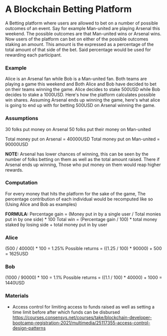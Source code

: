 # A Blockchain Betting Platform 
A Betting platform where users are allowed to bet on a number of possible outcomes of an event. Say for example Man-united are playing Arsenal this weekend. The possible outcomes are that Man-united wins or Arsenal wins. Now users of the platform can bet on either of the possible outcomes staking an amount. This amount is the expressed as a percentage of the total amount of that side of the bet. Said percentage would be used for rewarding each participant.

### Example
Alice is an Arsenal fan while Bob is a Man-united fan. Both teams are playing a game this weekend and Both Alice and Bob have decided to bet on their teams winning the game.
Alice decides to stake 500USD while Bob decides to stake a 1000USD. Here's how the platform calculates possible win shares.
Assuming Arsenal ends up winning the game, here's what alice is going to end up with for betting 500USD on Arsenal winning the game.
### Assumptions
30 folks put money on Arsenal
50 folks put their money on Man-united

Total money put on Arsenal = 40000USD
Total money put on Man-united = 90000USD

**NOTE:** 
Arsenal has lower chances of winning, this can be seen by the number of folks betting on them as well as the total amount raised. There if Arsenal ends up winning, Those who put money on them would reap higher rewards.

### Computation
For every money that hits the platform for the sake of the game, The percentage contribution of each individual would be recomputed like so (Using Alice and Bob as examples)

**FORMULA:**
Percentage gain = (Money put in by a single user / Total monies put in by one side) * 100
Total win = (Percentage gain / 100) * total money staked by losing side + total money put in by user
### Alice
(500 / 40000) * 100 = 1.25%
Possible returns = ((1.25 / 100) * 90000) + 500 = 1625USD
### Bob
(1000 / 90000) * 100 = 1.1%
Possible returns = ((1.1 / 100) * 40000) + 1000 = 1440USD

### Materials
- Access control for limiting access to funds raised as well as setting a time limit before after which funds can be disbursed https://courses.consensys.net/courses/take/blockchain-developer-bootcamp-registration-2021/multimedia/25117355-access-control-design-patterns





